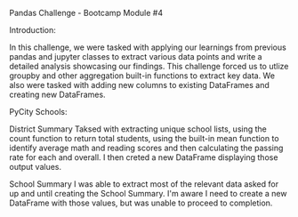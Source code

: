 Pandas Challenge - Bootcamp Module #4

Introduction:

In this challenge, we were tasked with applying our learnings from previous pandas and jupyter classes to extract various data points and write a detailed analysis showcasing our findings. This challenge forced us to utlize groupby and other aggregation built-in functions to extract key data. We also were tasked with adding new columns to existing DataFrames and creating new DataFrames.

PyCity Schools:

District Summary
Taksed with extracting unique school lists, using the count function to return total students, using the built-in mean function to identify average math and reading scores and then calculating the passing rate for each and overall. I then creted a new DataFrame displaying those output values.

School Summary
I was able to extract most of the relevant data asked for up and until creating the School Summary. I'm aware I need to create a new DataFrame with those values, but was unable to proceed to completion.

